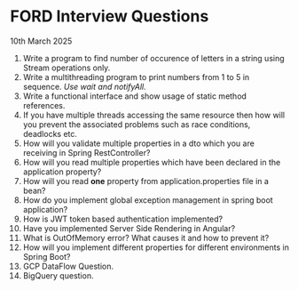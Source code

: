 # FORD Interview Questions

10th March 2025

1. Write a program to find number of occurence of letters in a string using Stream operations only.
1. Write a multithreading program to print numbers from 1 to 5 in sequence. _Use wait and notifyAll._
1. Write a functional interface and show usage of static method references.
1. If you have multiple threads accessing the same resource then how will you prevent the associated problems such as race conditions, deadlocks etc. 
1. How will you validate multiple properties in a dto which you are receiving in Spring RestController?
1. How will you read multiple properties which have been declared in the application property?
1. How will you read **one** property from application.properties file in a bean?
1. How do you implement global exception management in spring boot application?
1. How is JWT token based authentication implemented?
1. Have you implemented Server Side Rendering in Angular?
1. What is OutOfMemory error? What causes it and how to prevent it? 
1. How will you implement different properties for different environments in Spring Boot?
1. GCP DataFlow Question.
1. BigQuery question.
